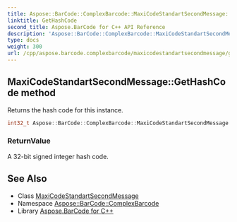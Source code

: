 ```yaml
---
title: Aspose::BarCode::ComplexBarcode::MaxiCodeStandartSecondMessage::GetHashCode method
linktitle: GetHashCode
second_title: Aspose.BarCode for C++ API Reference
description: 'Aspose::BarCode::ComplexBarcode::MaxiCodeStandartSecondMessage::GetHashCode method. Returns the hash code for this instance in C++.'
type: docs
weight: 300
url: /cpp/aspose.barcode.complexbarcode/maxicodestandartsecondmessage/gethashcode/
---
```

## MaxiCodeStandartSecondMessage::GetHashCode method


Returns the hash code for this instance.

```cpp
int32_t Aspose::BarCode::ComplexBarcode::MaxiCodeStandartSecondMessage::GetHashCode() const override
```


### ReturnValue

A 32-bit signed integer hash code.

## See Also

* Class [MaxiCodeStandartSecondMessage](../)
* Namespace [Aspose::BarCode::ComplexBarcode](../../)
* Library [Aspose.BarCode for C++](../../../)
